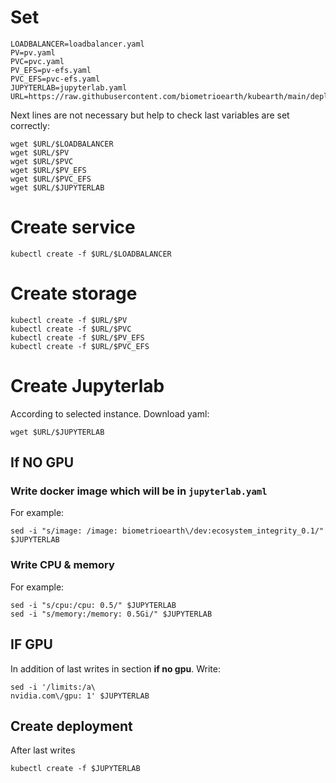 # Set

```
LOADBALANCER=loadbalancer.yaml
PV=pv.yaml
PVC=pvc.yaml
PV_EFS=pv-efs.yaml
PVC_EFS=pvc-efs.yaml
JUPYTERLAB=jupyterlab.yaml
URL=https://raw.githubusercontent.com/biometrioearth/kubearth/main/deployments/no_cluster/
```

Next lines are not necessary but help to check last variables are set correctly:

```
wget $URL/$LOADBALANCER
wget $URL/$PV
wget $URL/$PVC
wget $URL/$PV_EFS
wget $URL/$PVC_EFS
wget $URL/$JUPYTERLAB
```

# Create service

```
kubectl create -f $URL/$LOADBALANCER
```

# Create storage

```
kubectl create -f $URL/$PV
kubectl create -f $URL/$PVC
kubectl create -f $URL/$PV_EFS
kubectl create -f $URL/$PVC_EFS
```
# Create Jupyterlab

According to selected instance. Download yaml:

```
wget $URL/$JUPYTERLAB
```

## If NO GPU

### Write docker image which will be in `jupyterlab.yaml`

For example:

```
sed -i "s/image: /image: biometrioearth\/dev:ecosystem_integrity_0.1/" $JUPYTERLAB
```

### Write CPU & memory

For example:

```
sed -i "s/cpu:/cpu: 0.5/" $JUPYTERLAB
sed -i "s/memory:/memory: 0.5Gi/" $JUPYTERLAB
```

## IF GPU

In addition of last writes in section **if no gpu**. Write:

```
sed -i '/limits:/a\                                          nvidia.com\/gpu: 1' $JUPYTERLAB
```

## Create deployment

After last writes

```
kubectl create -f $JUPYTERLAB
```
